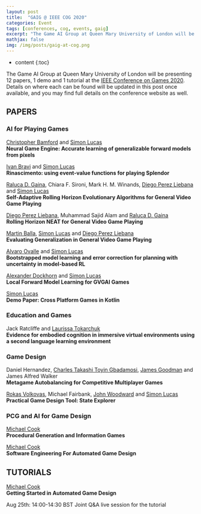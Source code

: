 ```yaml
---
layout: post
title:  "GAIG @ IEEE COG 2020"
categories: Event
tags: [conferences, cog, events, gaig]
excerpt: "The Game AI Group at Queen Mary University of London will be presenting 12 papers, 1 demo and 1 tutorial at the IEEE Conference on Games 2020. Details on where each can be found will be updated in this post once available, and you may find full details on the conference website as well."
mathjax: false
img: /img/posts/gaig-at-cog.png
---
```


* content
{:toc}

The Game AI Group at Queen Mary University of London will be presenting 12 papers, 1 demo and 1 tutorial at the [IEEE Conference on Games 2020](http://ieee-cog.org). Details on where each can be found will be updated in this post once available, and you may find full details on the conference website as well.

## PAPERS

### AI for Playing Games

[Christopher Bamford](/members/Chris-Bamford) and [Simon Lucas](/members/Simon-Lucas)<br/> 
**Neural Game Engine: Accurate learning of generalizable forward models from pixels**<br/> 
[<i class="fas fa-file-pdf" aria-hidden="true"></i>](https://ieee-cog.org/2020/papers/paper_40.pdf) [<i class="fas fa-video" aria-hidden="true"></i>](https://web.microsoftstream.com/video/6fe33e43-aed9-4349-835c-bd13c56c4fde)

[Ivan Bravi](/members/Ivan-Bravi) and [Simon Lucas](/members/Simon-Lucas)<br/> 
**Rinascimento: using event-value functions for playing Splendor** <br/> 
[<i class="fas fa-file-pdf" aria-hidden="true"></i>](https://ieee-cog.org/2020/papers/paper_101.pdf) [<i class="fas fa-video" aria-hidden="true"></i>](https://web.microsoftstream.com/video/16b3914b-a8b7-43d1-a55f-e65b90ae4df7)

[Raluca D. Gaina](/members/Raluca-Gaina), Chiara F. Sironi, Mark H. M. Winands, [Diego Perez Liebana](/members/Diego-Perez-Liebana) and [Simon Lucas](/members/Simon-Lucas)<br/> 
**Self-Adaptive Rolling Horizon Evolutionary Algorithms for General Video Game Playing**<br/> 
[<i class="fas fa-file-pdf" aria-hidden="true"></i>](https://ieee-cog.org/2020/papers/paper_137.pdf) [<i class="fas fa-video" aria-hidden="true"></i>](https://web.microsoftstream.com/video/5cff0038-a78c-4089-b576-bfa321675322)

[Diego Perez Liebana](/members/Diego-Perez-Liebana), Muhammad Sajid Alam and [Raluca D. Gaina](/members/Raluca-Gaina)<br/> 
**Rolling Horizon NEAT for General Video Game Playing**<br/> 
[<i class="fas fa-file-pdf" aria-hidden="true"></i>](https://ieee-cog.org/2020/papers/paper_140.pdf) [<i class="fas fa-video" aria-hidden="true"></i>](https://web.microsoftstream.com/video/ea12b549-e653-4d8c-b814-1c0b14823b03)

[Martin Balla](/members/Martin-Balla), [Simon Lucas](/members/Simon-Lucas) and [Diego Perez Liebana](/members/Diego-Perez-Liebana)<br/> 
**Evaluating Generalization in General Video Game Playing**<br/> 
[<i class="fas fa-file-pdf" aria-hidden="true"></i>](https://ieee-cog.org/2020/papers/paper_151.pdf) [<i class="fas fa-video" aria-hidden="true"></i>](https://web.microsoftstream.com/video/d833fe73-3a4b-41fe-904a-d7d5efc5dc75)

[Alvaro Ovalle](/members/Alvaro-Ovalle) and [Simon Lucas](/members/Simon-Lucas)<br/> 
**Bootstrapped model learning and error correction for planning with uncertainty in model-based RL** <br/> 
[<i class="fas fa-file-pdf" aria-hidden="true"></i>](https://ieee-cog.org/2020/papers/paper_171.pdf) [<i class="fas fa-video" aria-hidden="true"></i>](https://web.microsoftstream.com/video/46e5c1b0-eb80-4c66-aa5c-32023a4fc416)

[Alexander Dockhorn](/members/Alexander-Dockhorn) and [Simon Lucas](/members/Simon-Lucas)<br/> 
**Local Forward Model Learning for GVGAI Games** <br/> 
[<i class="fas fa-file-pdf" aria-hidden="true"></i>](https://ieee-cog.org/2020/papers/paper_272.pdf) [<i class="fas fa-video" aria-hidden="true"></i>](https://web.microsoftstream.com/video/add4c8e1-24d8-4750-abdc-c98d83ef77a3)

[Simon Lucas](/members/Simon-Lucas)<br/> 
**Demo Paper: Cross Platform Games in Kotlin** <br/> 
[<i class="fas fa-file-pdf" aria-hidden="true"></i>](https://ieee-cog.org/2020/papers/paper_311.pdf) [<i class="fas fa-video" aria-hidden="true"></i>](https://web.microsoftstream.com/video/516f4512-605c-46c4-9632-51bcc08eb85d)

### Education and Games

Jack Ratcliffe and [Laurissa Tokarchuk](/members/Laurissa-Tokarchuk)<br/> 
**Evidence for embodied cognition in immersive virtual environments using a second language learning environment** <br/> 
[<i class="fas fa-file-pdf" aria-hidden="true"></i>](https://ieee-cog.org/2020/papers/paper_167.pdf) [<i class="fas fa-video" aria-hidden="true"></i>](https://web.microsoftstream.com/video/e6a28b84-6cc2-4569-b2cb-b9536fbfaaa3)


### Game Design

Daniel Hernandez, [Charles Takashi Toyin Gbadamosi](/members/Charles-Gbadamosi), [James Goodman](/members/James-Goodman) and James Alfred Walker<br/> 
**Metagame Autobalancing for Competitive Multiplayer Games** <br/> 
[<i class="fas fa-file-pdf" aria-hidden="true"></i>](https://ieee-cog.org/2020/papers/paper_100.pdf) [<i class="fas fa-video" aria-hidden="true"></i>](https://web.microsoftstream.com/video/bcecd504-2458-4fe5-b9ac-d4198bb54307)

[Rokas Volkovas](/members/Rokas-Volkovas), Michael Fairbank, [John Woodward](/members/John-Woodward) and [Simon Lucas](/members/Simon-Lucas)<br/> 
**Practical Game Design Tool: State Explorer** <br/> 
[<i class="fas fa-file-pdf" aria-hidden="true"></i>](https://ieee-cog.org/2020/papers/paper_156.pdf) [<i class="fas fa-video" aria-hidden="true"></i>](https://web.microsoftstream.com/video/77b82309-1420-4321-967d-ce2967fe3577)

### PCG and AI for Game Design

[Michael Cook](/members/Mike-Cook)<br/> 
**Procedural Generation and Information Games** <br/> 
[<i class="fas fa-file-pdf" aria-hidden="true"></i>](https://ieee-cog.org/2020/papers/paper_87.pdf) [<i class="fas fa-video" aria-hidden="true"></i>](https://web.microsoftstream.com/video/f0a6558d-d834-44e9-8cd9-de5ec3bbb5e9)

[Michael Cook](/members/Mike-Cook)<br/> 
**Software Engineering For Automated Game Design** <br/> 
[<i class="fas fa-file-pdf" aria-hidden="true"></i>](https://ieee-cog.org/2020/papers/paper_170.pdf) [<i class="fas fa-video" aria-hidden="true"></i>](https://web.microsoftstream.com/video/9559c488-1ea4-464f-be62-925ef741ec16)


## TUTORIALS

[Michael Cook](/members/Mike-Cook)<br/> 
**Getting Started in Automated Game Design** <br/> 
[<i class="fas fa-video" aria-hidden="true"></i>](https://web.microsoftstream.com/video/9436df33-f74b-433f-aa97-203795085e7b)

Aug 25th:  14:00-14:30 BST Joint Q&A live session for the tutorial
